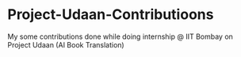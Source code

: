 # Project-Udaan-Contributioons
My some contributions done while doing internship @ IIT Bombay on Project Udaan (AI Book Translation)
